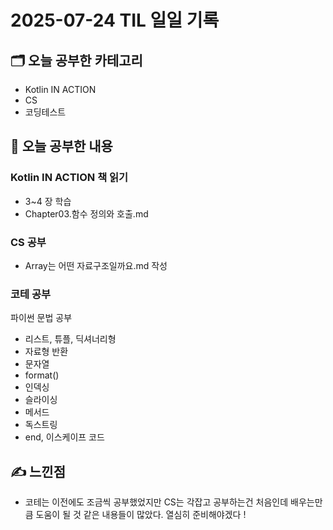 # 2025-07-24 TIL 일일 기록

## 🗂️ 오늘 공부한 카테고리
- Kotlin IN ACTION 
- CS 
- 코딩테스트

## 📌 오늘 공부한 내용

### Kotlin IN ACTION 책 읽기 
- 3~4 장 학습 
- Chapter03.함수 정의와 호출.md

### CS 공부
- Array는 어떤 자료구조일까요.md 작성 

### 코테 공부
파이썬 문법 공부 
- 리스트, 튜플, 딕셔너리형 
- 자료형 반환 
- 문자열
- format()
- 인덱싱
- 슬라이싱
- 메서드
- 독스트링 
- end, 이스케이프 코드 

## ✍️ 느낀점 
- 코테는 이전에도 조금씩 공부했었지만 CS는 각잡고 공부하는건 처음인데 배우는만큼 도움이 될 것 같은 내용들이 많았다. 열심히 준비해야겠다 !